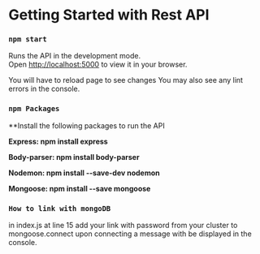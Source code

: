# Getting Started with Rest API

### `npm start`

Runs the API in the development mode.\
Open [http://localhost:5000](http://localhost:5000) to view it in your browser.

You will have to reload page to see changes
You may also see any lint errors in the console.

### `npm Packages`

**Install the following packages to run the API

**Express: npm install express**

**Body-parser: npm install body-parser**

**Nodemon: npm install --save-dev nodemon**

**Mongoose: npm install --save mongoose**

### `How to link with mongoDB`

in index.js at line 15 add your link with password from your cluster to mongoose.connect upon connecting a message with be displayed in the console.